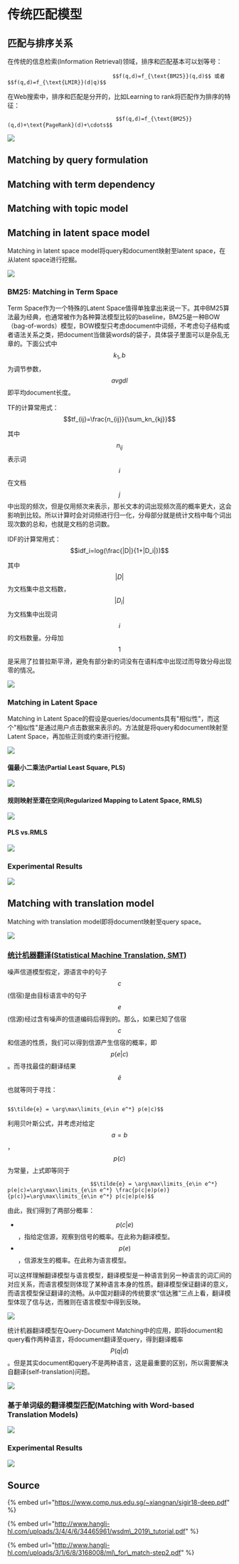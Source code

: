 # 传统匹配模型

## 匹配与排序关系

在传统的信息检索\(Information Retrieval\)领域，排序和匹配基本可以划等号：

                                     $$f(q,d)=f_{\text{BM25}}(q,d)$$ 或者 $$f(q,d)=f_{\text{LMIR}}(d|q)$$

在Web搜索中，排序和匹配是分开的，比如Learning to rank将匹配作为排序的特征：

                                      $$f(q,d)=f_{\text{BM25}}(q,d)+\text{PageRank}(d)+\cdots$$ 

![](../../../../.gitbook/assets/timline-jie-tu-20190325150250.png)

## Matching by query formulation

## Matching with term dependency

## Matching with topic model

## Matching in latent space model

Matching in latent space model将query和document映射至latent space，在从latent space进行挖掘。

![](../../../../.gitbook/assets/timline-jie-tu-20190325150506.png)

### BM25: Matching in Term Space

Term Space作为一个特殊的Latent Space值得单独拿出来说一下。其中BM25算法最为经典，也通常被作为各种算法模型比较的baseline，BM25是一种BOW（bag-of-words）模型，BOW模型只考虑document中词频，不考虑句子结构或者语法关系之类，把document当做装words的袋子，具体袋子里面可以是杂乱无章的。下面公式中 $$k_1,b$$ 为调节参数， $$avgdl$$ 即平均document长度。

TF的计算常用式： $$tf_{ij}=\frac{n_{ij}}{\sum_kn_{kj}}$$ 

其中 $$n_{ij}$$ 表示词 $$i$$ 在文档 $$j$$ 中出现的频次，但是仅用频次来表示，那长文本的词出现频次高的概率更大，这会影响到比较。所以计算时会对词频进行归一化，分母部分就是统计文档中每个词出现次数的总和，也就是文档的总词数。

IDF的计算常用式： $$idf_i=log(\frac{|D|}{1+|D_i|})$$ 

其中 $$|D|$$ 为文档集中总文档数， $$|D_i|$$ 为文档集中出现词 $$i$$ 的文档数量。分母加 $$1$$ 是采用了拉普拉斯平滑，避免有部分新的词没有在语料库中出现过而导致分母出现零的情况。

![](../../../../.gitbook/assets/timline-jie-tu-20190325150908.png)

### Matching in Latent Space

Matching in Latent Space的假设是queries/documents具有"相似性"，而这个"相似性"是通过用户点击数据来表示的。方法就是将query和document映射至Latent Space，再加些正则或约束进行挖掘。

![](../../../../.gitbook/assets/timline-jie-tu-20190325155606.png)

#### 偏最小二乘法\(Partial Least Square, PLS\)

![](../../../../.gitbook/assets/timline-jie-tu-20190325155838.png)

#### 规则映射至潜在空间\(Regularized Mapping to Latent Space, RMLS\)

![](../../../../.gitbook/assets/timline-jie-tu-20190325155907.png)

#### PLS vs.RMLS

![](../../../../.gitbook/assets/timline-jie-tu-20190325155932.png)

### Experimental Results

![](../../../../.gitbook/assets/timline-jie-tu-20190325161420.png)

## Matching with translation model

Matching with translation model即将document映射至query space。

![](../../../../.gitbook/assets/timline-jie-tu-20190325150539.png)

### [统计机器翻译\(Statistical Machine Translation, SMT\)](https://zh.wikipedia.org/wiki/%E7%BB%9F%E8%AE%A1%E6%9C%BA%E5%99%A8%E7%BF%BB%E8%AF%91)

噪声信道模型假定，源语言中的句子 $$c$$ \(信宿\)是由目标语言中的句子 $$e$$ \(信源\)经过含有噪声的信道编码后得到的。那么，如果已知了信宿 $$c$$ 和信道的性质，我们可以得到信源产生信宿的概率，即 $$p(e|c)$$  。而寻找最佳的翻译结果 $$\tilde{e}$$ 也就等同于寻找：

                                                                $$\tilde{e} = \arg\max\limits_{e\in e^*} p(e|c)$$ 

利用贝叶斯公式，并考虑对给定 $$a = b$$ ， $$p(c)$$ 为常量，上式即等同于

                              $$\tilde{e} = \arg\max\limits_{e\in e^*} p(e|c)=\arg\max\limits_{e\in e^*} \frac{p(c|e)p(e)}{p(c)}=\arg\max\limits_{e\in e^*} p(c|e)p(e)$$ 

由此，我们得到了两部分概率：

* $$p(c|e)$$ ，指给定信源，观察到信号的概率。在此称为翻译模型。
* $$p(e)$$ ，信源发生的概率。在此称为语言模型。

可以这样理解翻译模型与语言模型，翻译模型是一种语言到另一种语言的词汇间的对应关系，而语言模型则体现了某种语言本身的性质。翻译模型保证翻译的意义，而语言模型保证翻译的流畅。从中国对翻译的传统要求“信达雅”三点上看，翻译模型体现了信与达，而雅则在语言模型中得到反映。

![](../../../../.gitbook/assets/timline-jie-tu-20190325161849.png)

统计机器翻译模型在Query-Document Matching中的应用，即将document和query看作两种语言，将document翻译至query，得到翻译概率 $$P(q|d)$$ 。但是其实document和query不是两种语言，这是最重要的区别，所以需要解决自翻译\(self-translation\)问题。

![](../../../../.gitbook/assets/timline-jie-tu-20190325163511.png)

### 基于单词级的翻译模型匹配\(Matching with Word-based Translation Models\)

![](../../../../.gitbook/assets/timline-jie-tu-20190325163958.png)

### Experimental Results

![](../../../../.gitbook/assets/timline-jie-tu-20190325161339.png)

## Source

{% embed url="https://www.comp.nus.edu.sg/~xiangnan/sigir18-deep.pdf" %}

{% embed url="http://www.hangli-hl.com/uploads/3/4/4/6/34465961/wsdm\_2019\_tutorial.pdf" %}

{% embed url="http://www.hangli-hl.com/uploads/3/1/6/8/3168008/ml\_for\_match-step2.pdf" %}

